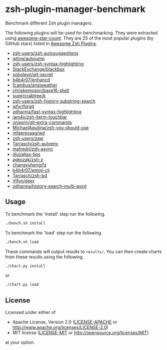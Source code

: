 # zsh-plugin-manager-benchmark

Benchmark different Zsh plugin managers.

The following plugins will be used for benchmarking. They were extracted using
[awesome-star-count](https://github.com/rossmacarthur/awesome-star-count). They
are 25 of the most popular plugins (by GitHub stars) listed in [Awesome Zsh
Plugins](https://github.com/unixorn/awesome-zsh-plugins/).

- [zsh-users/zsh-autosuggestions](https://github.com/zsh-users/zsh-autosuggestions)
- [wting/autojump](https://github.com/wting/autojump)
- [zsh-users/zsh-syntax-highlighting](https://github.com/zsh-users/zsh-syntax-highlighting)
- [StackExchange/blackbox](https://github.com/StackExchange/blackbox)
- [sobolevn/git-secret](https://github.com/sobolevn/git-secret)
- [b4b4r07/enhancd](https://github.com/b4b4r07/enhancd)
- [fcambus/ansiweather](https://github.com/fcambus/ansiweather)
- [chriskempson/base16-shell](https://github.com/chriskempson/base16-shell)
- [supercrabtree/k](https://github.com/supercrabtree/k)
- [zsh-users/zsh-history-substring-search](https://github.com/zsh-users/zsh-history-substring-search)
- [wfxr/forgit](https://github.com/wfxr/forgit)
- [zdharma/fast-syntax-highlighting](https://github.com/zdharma/fast-syntax-highlighting)
- [iam4x/zsh-iterm-touchbar](https://github.com/iam4x/zsh-iterm-touchbar)
- [unixorn/git-extra-commands](https://github.com/unixorn/git-extra-commands)
- [MichaelAquilina/zsh-you-should-use](https://github.com/MichaelAquilina/zsh-you-should-use)
- [mfaerevaag/wd](https://github.com/mfaerevaag/wd)
- [zsh-users/zaw](https://github.com/zsh-users/zaw)
- [Tarrasch/zsh-autoenv](https://github.com/Tarrasch/zsh-autoenv)
- [mafredri/zsh-async](https://github.com/mafredri/zsh-async)
- [djui/alias-tips](https://github.com/djui/alias-tips)
- [agkozak/zsh-z](https://github.com/agkozak/zsh-z)
- [changyuheng/fz](https://github.com/changyuheng/fz)
- [b4b4r07/emoji-cli](https://github.com/b4b4r07/emoji-cli)
- [Tarrasch/zsh-bd](https://github.com/Tarrasch/zsh-bd)
- [Vifon/deer](https://github.com/Vifon/deer)
- [zdharma/history-search-multi-word](https://github.com/zdharma/history-search-multi-word)

## Usage

To benchmark the 'install' step run the following.
```sh
./bench.sh install
```

To benchmark the 'load' step run the following.
```sh
./bench.sh load
```

These commands will output results to `results/`. You can then create charts
from these results using the following.

```sh
./chart.py install
```

or

```sh
./chart.py load
```

## License

Licensed under either of

- Apache License, Version 2.0 ([LICENSE-APACHE](LICENSE-APACHE) or
  http://www.apache.org/licenses/LICENSE-2.0)
- MIT license ([LICENSE-MIT](LICENSE-MIT) or http://opensource.org/licenses/MIT)

at your option.
